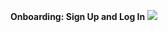 **Onboarding: Sign Up and Log In**
![](https://github.com/thanh-nt25/Past-Moments-Blog/blob/master/client/src/demo/E1-big.gif)

	

